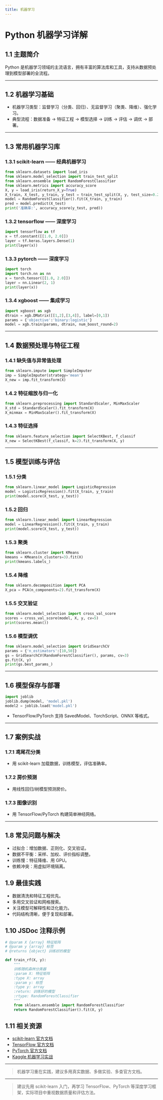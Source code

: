 ```yaml
---
title: 机器学习
---
```


# Python 机器学习详解

## 1.1 主题简介
Python 是机器学习领域的主流语言，拥有丰富的算法库和工具，支持从数据预处理到模型部署的全流程。

---

## 1.2 机器学习基础
- 机器学习类型：监督学习（分类、回归）、无监督学习（聚类、降维）、强化学习。
- 典型流程：数据准备 → 特征工程 → 模型选择 → 训练 → 评估 → 调优 → 部署。

---

## 1.3 常用机器学习库
### 1.3.1 scikit-learn —— 经典机器学习
```python
from sklearn.datasets import load_iris
from sklearn.model_selection import train_test_split
from sklearn.ensemble import RandomForestClassifier
from sklearn.metrics import accuracy_score
X, y = load_iris(return_X_y=True)
X_train, X_test, y_train, y_test = train_test_split(X, y, test_size=0.2)
model = RandomForestClassifier().fit(X_train, y_train)
pred = model.predict(X_test)
print('准确率:', accuracy_score(y_test, pred))
```
### 1.3.2 tensorflow —— 深度学习
```python
import tensorflow as tf
x = tf.constant([[1.0, 2.0]])
layer = tf.keras.layers.Dense(1)
print(layer(x))
```
### 1.3.3 pytorch —— 深度学习
```python
import torch
import torch.nn as nn
x = torch.tensor([[1.0, 2.0]])
layer = nn.Linear(2, 1)
print(layer(x))
```
### 1.3.4 xgboost —— 集成学习
```python
import xgboost as xgb
dtrain = xgb.DMatrix([[1,2],[3,4]], label=[0,1])
params = {'objective':'binary:logistic'}
model = xgb.train(params, dtrain, num_boost_round=2)
```

---

## 1.4 数据预处理与特征工程
### 1.4.1 缺失值与异常值处理
```python
from sklearn.impute import SimpleImputer
imp = SimpleImputer(strategy='mean')
X_new = imp.fit_transform(X)
```
### 1.4.2 特征缩放与归一化
```python
from sklearn.preprocessing import StandardScaler, MinMaxScaler
X_std = StandardScaler().fit_transform(X)
X_minmax = MinMaxScaler().fit_transform(X)
```
### 1.4.3 特征选择
```python
from sklearn.feature_selection import SelectKBest, f_classif
X_new = SelectKBest(f_classif, k=2).fit_transform(X, y)
```

---

## 1.5 模型训练与评估
### 1.5.1 分类
```python
from sklearn.linear_model import LogisticRegression
model = LogisticRegression().fit(X_train, y_train)
print(model.score(X_test, y_test))
```
### 1.5.2 回归
```python
from sklearn.linear_model import LinearRegression
model = LinearRegression().fit(X_train, y_train)
print(model.score(X_test, y_test))
```
### 1.5.3 聚类
```python
from sklearn.cluster import KMeans
kmeans = KMeans(n_clusters=3).fit(X)
print(kmeans.labels_)
```
### 1.5.4 降维
```python
from sklearn.decomposition import PCA
X_pca = PCA(n_components=2).fit_transform(X)
```
### 1.5.5 交叉验证
```python
from sklearn.model_selection import cross_val_score
scores = cross_val_score(model, X, y, cv=5)
print(scores.mean())
```
### 1.5.6 模型调优
```python
from sklearn.model_selection import GridSearchCV
params = {'n_estimators':[10,50]}
gs = GridSearchCV(RandomForestClassifier(), params, cv=3)
gs.fit(X, y)
print(gs.best_params_)
```

---

## 1.6 模型保存与部署
```python
import joblib
joblib.dump(model, 'model.pkl')
model2 = joblib.load('model.pkl')
```
- TensorFlow/PyTorch 支持 SavedModel、TorchScript、ONNX 等格式。

---

## 1.7 案例实战
### 1.7.1 鸢尾花分类
- 用 scikit-learn 加载数据，训练模型，评估准确率。
### 1.7.2 房价预测
- 用线性回归/树模型预测房价。
### 1.7.3 图像识别
- 用 TensorFlow/PyTorch 构建简单神经网络。

---

## 1.8 常见问题与解决
- 过拟合：增加数据、正则化、交叉验证。
- 数据不平衡：采样、加权、评价指标调整。
- 训练慢：特征降维、用 GPU。
- 依赖冲突：用虚拟环境隔离。

## 1.9 最佳实践
- 数据清洗和特征工程优先。
- 多用交叉验证和网格搜索。
- 关注模型可解释性和泛化能力。
- 代码结构清晰，便于复现和部署。

## 1.10 JSDoc 注释示例
```python
# @param X {array} 特征矩阵
# @param y {array} 标签
# @returns {object} 训练好的模型

def train_rf(X, y):
    """
    训练随机森林分类器
    :param X: 特征矩阵
    :type X: array
    :param y: 标签
    :type y: array
    :return: 训练好的模型
    :rtype: RandomForestClassifier
    """
    from sklearn.ensemble import RandomForestClassifier
    return RandomForestClassifier().fit(X, y)
```

## 1.11 相关资源
- [scikit-learn 官方文档](https://scikit-learn.org.cn/)
- [TensorFlow 官方文档](https://tensorflow.google.cn/)
- [PyTorch 官方文档](https://pytorch.org/docs/stable/index.html)
- [Kaggle 机器学习实战](https://www.kaggle.com/)

---

> 机器学习重在实践，建议多用真实数据、多做实验、多查官方文档。

---

> 建议先用 scikit-learn 入门，再学习 TensorFlow、PyTorch 等深度学习框架，实际项目中重视数据质量和评估方法。 